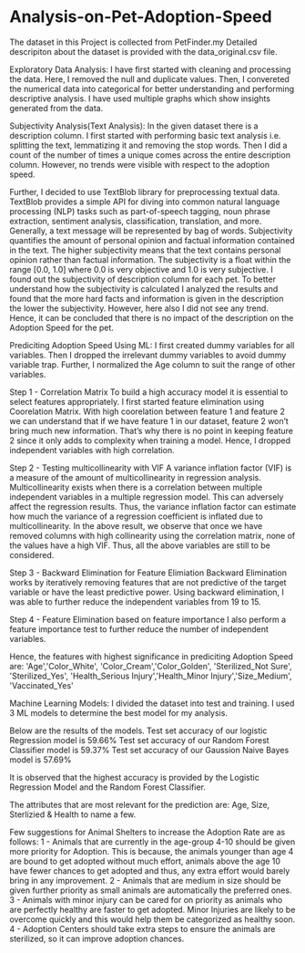 # Analysis-on-Pet-Adoption-Speed
The dataset in this Project is collected from PetFinder.my
Detailed descripiton about the dataset is provided with the data_original.csv file.

Exploratory Data Analysis:
I have first started with cleaning and processing the data. Here, I removed the null and duplicate values. Then, I convereted the numerical data into categorical for better understanding and performing descriptive analysis.
I have used multiple graphs which show insights generated from the data.

Subjectivity Analysis(Text Analysis):
In the given dataset there is a description column. I first started with performing basic text analysis i.e. splitting the text, lemmatizing it and removing the stop words.
Then I did a count of the number of times a unique comes across the entire description column. However, no trends were visible with respect to the adoption speed.

Further, I decided to use TextBlob library for preprocessing textual data.
TextBlob provides a simple API for diving into common natural language processing (NLP) tasks such as part-of-speech tagging, noun phrase extraction, sentiment analysis, classification, translation, and more. Generally, a text message will be represented by bag of words. 
Subjectivity quantifies the amount of personal opinion and factual information contained in the text. The higher subjectivity means that the text contains personal opinion rather than factual information. The subjectivity is a float within the range [0.0, 1.0] where 0.0 is very objective and 1.0 is very subjective.
I found out the subjectivity of description column for each pet.
To better understand how the subjectivity is calculated I analyzed the results and found that the more hard facts and information is given in the description the lower the subjectivity.
However, here also I did not see any trend. Hence, it can be concluded that there is no impact of the description on the Adoption Speed for the pet.

Prediciting Adoption Speed Using ML:
I first created dummy variables for all variables.
Then I dropped the irrelevant dummy variables to avoid dummy variable trap.
Further, I normalized the Age column to suit the range of other variables.

Step 1 - Correlation Matrix
To build a high accuracy model it is essential to select features appropriately. I first started feature elimination using Coorelation Matrix.
With high coorelation between feature 1 and feature 2 we can understand that if we have feature 1 in our dataset, feature 2 won’t bring much new information. That’s why there is no point in keeping feature 2 since it only adds to complexity when training a model.
Hence, I dropped independent variables with high correlation.

Step 2 - Testing multicollinearity with VIF
A variance inflation factor (VIF) is a measure of the amount of multicollinearity in regression analysis. Multicollinearity exists when there is a correlation between multiple independent variables in a multiple regression model. This can adversely affect the regression results. Thus, the variance inflation factor can estimate how much the variance of a regression coefficient is inflated due to multicollinearity.
In the above result, we observe that once we have removed columns with high collinearity using the correlation matrix, none of the values have a high VIF. Thus, all the above variables are still to be considered.

Step 3 - Backward Elimination for Feature Elimiation
Backward Elimination works by iteratively removing features that are not predictive of the target variable or have the least predictive power.
Using backward elimination, I was able to further reduce the independent variables from 19 to 15.

Step 4 - Feature Elimination based on feature importance
I also perform a feature importance test to further reduce the number of independent variables.

Hence, the features with highest significance in prediciting Adoption Speed are:
'Age','Color_White', 'Color_Cream','Color_Golden', 'Sterilized_Not Sure', 'Sterilized_Yes', 'Health_Serious Injury','Health_Minor Injury','Size_Medium', 'Vaccinated_Yes'

Machine Learning Models:
I divided the dataset into test and training.
I used 3 ML models to determine the best model for my analysis.

Below are the results of the models.
Test set accuracy of our logistic Regression model is 59.66%
Test set accuracy of our Random Forest Classifier model is 59.37%
Test set accuracy of our Gaussion Naive Bayes model is 57.69%

It is observed that the highest accuracy is provided by the Logistic Regression Model and the Random Forest Classifier.

The attributes that are most relevant for the prediction are: Age, Size, Sterlizied & Health to name a few.

Few suggestions for Animal Shelters to increase the Adoption Rate are as follows:
1 - Animals that are currently in the age-group 4-10 should be given more priority for Adoption. This is because, the animals younger than age 4 are bound to get adopted without much effort, animals above the age 10 have fewer chances to get adopted and thus, any extra effort would barely bring in any improvement.
2 - Animals that are medium in size should be given further priority as small animals are automatically the preferred ones.
3 - Animals with minor injury can be cared for on priority as animals who are perfectly healthy are faster to get adopted. Minor Injuries are likely to be overcome quickly and this would help them be categorized as healthy soon.
4 - Adoption Centers should take extra steps to ensure the animals are sterilized, so it can improve adoption chances.
